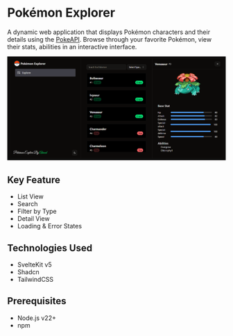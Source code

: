 # Pokémon Explorer

A dynamic web application that displays Pokémon characters and their details using the [PokeAPI](https://pokeapi.co/). Browse through your favorite Pokémon, view their stats, abilities in an interactive interface.

![Project Screenshot](/static/Screenshot.png)

## Key Feature

- List View
- Search
- Filter by Type
- Detail View
- Loading & Error States

## Technologies Used

- SvelteKit v5
- Shadcn
- TailwindCSS

## Prerequisites

- Node.js v22+
- npm
